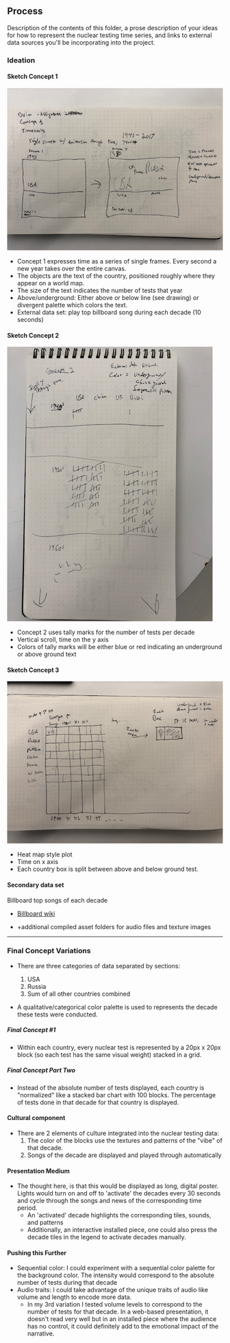 ## Process

Description of the contents of this folder, a prose description of your ideas for how to represent
the nuclear testing time series, and links to external data sources you'll be incorporating into
the project.

### Ideation

#### Sketch Concept 1

![concept 1](concept1.png)

- Concept 1 expresses time as a series of single frames. Every second a new year takes over the entire canvas.
- The objects are the text of the country, positioned roughly where they appear on a world map.
- The size of the text indicates the number of tests that year
- Above/underground: Either above or below line (see drawing) or divergent palette which colors the text.
- External data set: play top billboard song during each decade (10 seconds)

#### Sketch Concept 2

![concept 2](concept2.png)

- Concept 2 uses tally marks for the number of tests per decade
- Vertical scroll, time on the y axis
- Colors of tally marks will be either blue or red indicating an underground or above ground text

#### Sketch Concept 3

![concept 3](concept3.png)

- Heat map style plot
- Time on x axis
- Each country box is split between above and below ground test.

#### Secondary data set

Billboard top songs of each decade

- [Billboard wiki](https://en.wikipedia.org/wiki/List_of_Billboard_Hot_100_chart_achievements_by_decade)

- +additional compiled asset folders for audio files and texture images

---

### Final Concept Variations

- There are three categories of data separated by sections:

  1. USA
  2. Russia
  3. Sum of all other countries combined

* A qualitative/categorical color palette is used to represents the decade these tests were conducted.

##### Final Concept #1

- Within each country, every nuclear test is represented by a 20px x 20px block (so each test has the same visual weight) stacked in a grid.

##### Final Concept Part Two

- Instead of the absolute number of tests displayed, each country is "normalized" like a stacked bar chart with 100 blocks. The percentage of tests done in that decade for that country is displayed.

#### Cultural component

- There are 2 elements of culture integrated into the nuclear testing data:
  1. The color of the blocks use the textures and patterns of the "vibe" of that decade.
  2. Songs of the decade are displayed and played through automatically

#### Presentation Medium

- The thought here, is that this would be displayed as long, digital poster. Lights would turn on and off to 'activate' the decades every 30 seconds and cycle through the songs and news of the corresponding time period.
  - An 'activated' decade highlights the corresponding tiles, sounds, and patterns
  - Additionally, an interactive installed piece, one could also press the decade tiles in the legend to activate decades manually.

#### Pushing this Further

- Sequential color: I could experiment with a sequential color palette for the background color. The intensity would correspond to the absolute number of tests during that decade
- Audio traits: I could take advantage of the unique traits of audio like volume and length to encode more data.
  - In my 3rd variation I tested volume levels to correspond to the number of tests for that decade. In a web-based presentation, it doesn't read very well but in an installed piece where the audience has no control, it could definitely add to the emotional impact of the narrative.
